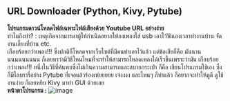 ## URL Downloader (Python, Kivy, Pytube)
**โปรแกรมดาวน์โหลดไฟล์เฉพาะไฟล์เสียงด้วย Youtube URL อย่างง่าย**
<br />
ทำไมถึงทำ? : เหตุเกิดจากมารดาผู้ให้กำเนิดอยากให้ลงเพลงใส่ usb เอาไว้ฟังเองเวลาทำงานบ้าน จัดงานเลี้ยงที่บ้าน etc.
<br />
เกือบร้อยกว่าเพลง!!! ซึ่งปกติก็โหลดจากเว็บไซต์ที่มีคนทำเอาไว้แล้ว แต่ข้อเสียก็คือ มันนานนนนนนนนนน ก็เลยหาว่ามีวิธีไหนไหมที่จะทำให้สามารถโหลดเพลงได้เร็วขึ้นเพราะว่ามัน เกือบร้อยกว่าเพลง!!!
หนึ่งในวิธีที่ค้นพบซึ่งไม่เกินความสามารถและสบายกระเป๋า ก็คือ เขียนโปรแกรมใช้เอง ซึ่งก็มีไลบรารี่อย่าง Pytube ที่เจอแล้วร้องเห๋ยยยยย เจ๋งงงง และไหนๆ ก็ทำแล้ว ก็อยากจะทำให้ดูดี ดูใช้งานง่าย ก็เลยหยิบ Kivy มาทำ GUI ด้วยเลย
<br />
**หน้าตาโปรแกรม :**
![image](https://github.com/snilth/python-kivy-url-downloader/assets/172616383/5f4bd01f-6dc5-4d48-9b16-0ff5191ae5a7)



